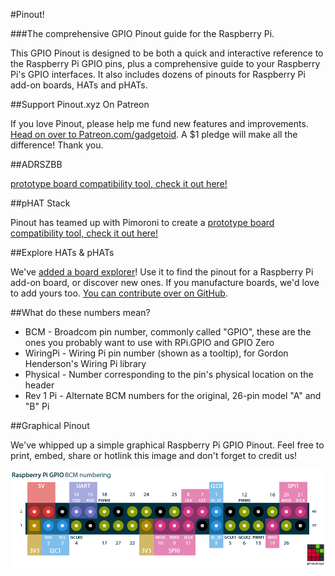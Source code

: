 #Pinout!

###The comprehensive GPIO Pinout guide for the Raspberry Pi.

This GPIO Pinout is designed to be both a quick and interactive reference to the Raspberry Pi GPIO pins, plus a comprehensive guide to your Raspberry Pi's GPIO interfaces. It also includes dozens of pinouts for Raspberry Pi add-on boards, HATs and pHATs.

##Support Pinout.xyz On Patreon

If you love Pinout, please help me fund new features and improvements. [Head on over to Patreon.com/gadgetoid](https://www.patreon.com/gadgetoid). A $1 pledge will make all the difference! Thank you.

##ADRSZBB

[prototype board compatibility tool, check it out here!](/Pinout.xyz/adrszbb)

##pHAT Stack

Pinout has teamed up with Pimoroni to create a [prototype board compatibility tool, check it out here!](/Pinout.xyz/phatstack)

##Explore HATs & pHATs

We've [added a board explorer](/Pinout.xyz/boards)! Use it to find the pinout for a Raspberry Pi add-on board, or discover new ones. If you manufacture boards, we'd love to add yours too. [You can contribute over on GitHub](https://github.com/gadgetoid/Pinout.xyz).

##What do these numbers mean?

* BCM - Broadcom pin number, commonly called "GPIO", these are the ones you probably want to use with RPi.GPIO and GPIO Zero
* WiringPi - Wiring Pi pin number (shown as a tooltip), for Gordon Henderson's Wiring Pi library
* Physical - Number corresponding to the pin's physical location on the header
* Rev 1 Pi - Alternate BCM numbers for the original, 26-pin model "A" and "B" Pi

##Graphical Pinout

We've whipped up a simple graphical Raspberry Pi GPIO Pinout. Feel free to print, embed, share or hotlink this image and don't forget to credit us!

[![Graphical Raspberry Pi GPIO Pinout](/resources/raspberry-pi-pinout.png)](/resources/raspberry-pi-pinout.png)
